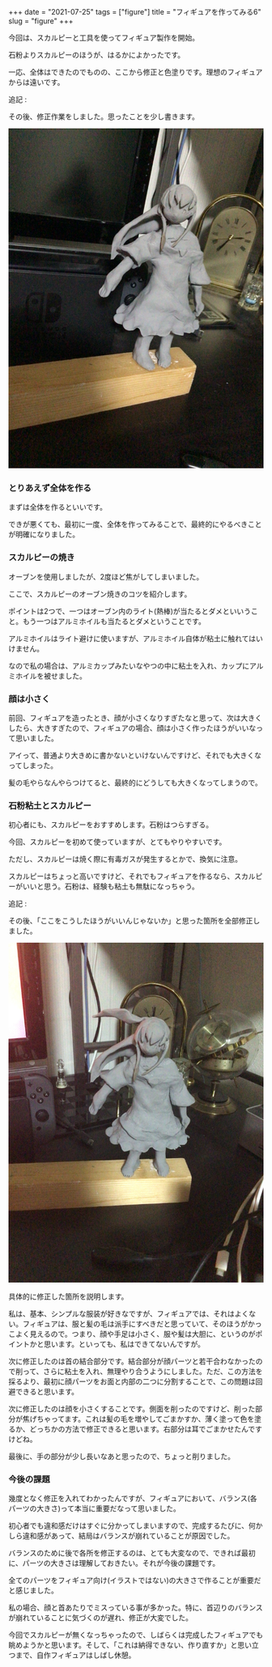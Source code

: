 +++
date = "2021-07-25"
tags = ["figure"]
title = "フィギュアを作ってみる6"
slug = "figure"
+++

今回は、スカルピーと工具を使ってフィギュア製作を開始。

石粉よりスカルピーのほうが、はるかによかったです。

一応、全体はできたのでものの、ここから修正と色塗りです。理想のフィギュアからは遠いです。

追記 :

その後、修正作業をしました。思ったことを少し書きます。


<a href="https://raw.githubusercontent.com/syui/img/master/other/figure_make_10.jpg"><img src="https://raw.githubusercontent.com/syui/img/master/other/figure_make_10.jpg" alt="ai-figure"/></a>


### とりあえず全体を作る

まずは全体を作るといいです。

できが悪くても、最初に一度、全体を作ってみることで、最終的にやるべきことが明確になりました。


### スカルピーの焼き

オーブンを使用しましたが、2度ほど焦がしてしまいました。

ここで、スカルピーのオーブン焼きのコツを紹介します。

ポイントは2つで、一つはオーブン内のライト(熱棒)が当たるとダメといいうこと。もう一つはアルミホイルも当たるとダメということです。

アルミホイルはライト避けに使いますが、アルミホイル自体が粘土に触れてはいけません。

なので私の場合は、アルミカップみたいなやつの中に粘土を入れ、カップにアルミホイルを被せました。

### 顔は小さく

前回、フィギュアを造ったとき、顔が小さくなりすぎたなと思って、次は大きくしたら、大きすぎたので、フィギュアの場合、顔は小さく作ったほうがいいなって思いました。

アイって、普通より大きめに書かないといけないんですけど、それでも大きくなってしまった。

髪の毛やらなんやらつけてると、最終的にどうしても大きくなってしまうので。

### 石粉粘土とスカルピー

初心者にも、スカルピーをおすすめします。石粉はつらすぎる。

今回、スカルピーを初めて使っていますが、とてもやりやすいです。

ただし、スカルピーは焼く際に有毒ガスが発生するとかで、換気に注意。

スカルピーはちょっと高いですけど、それでもフィギュアを作るなら、スカルピーがいいと思う。石粉は、経験も粘土も無駄になっちゃう。

追記 : 

その後、「ここをこうしたほうがいいんじゃないか」と思った箇所を全部修正しました。

<a href="https://raw.githubusercontent.com/syui/img/master/other/figure_make_13.jpg"><img src="https://raw.githubusercontent.com/syui/img/master/other/figure_make_13.jpg" alt="ai-figure"/></a>

具体的に修正した箇所を説明します。

私は、基本、シンプルな服装が好きなですが、フィギュアでは、それはよくない。フィギュアは、服と髪の毛は派手にすべきだと思っていて、そのほうがかっこよく見えるので。つまり、顔や手足は小さく、服や髪は大胆に、というのがポイントかと思います。といっても、私はできてないんですが。

次に修正したのは首の結合部分です。結合部分が顔パーツと若干合わなかったので削って、さらに粘土を入れ、無理やり合うようにしました。ただ、この方法を採るより、最初に顔パーツをお面と内部の二つに分割することで、この問題は回避できると思います。

次に修正したのは顔を小さくすることです。側面を削ったのですけど、削った部分が焦げちゃってます。これは髪の毛を増やしてごまかすか、薄く塗って色を塗るか、どっちかの方法で修正できると思います。右部分は耳でごまかせたんですけどね。

最後に、手の部分が少し長いなあと思ったので、ちょっと削りました。

### 今後の課題

幾度となく修正を入れてわかったんですが、フィギュアにおいて、バランス(各パーツの大きさ)って本当に重要だなって思いました。

初心者でも違和感だけはすぐに分かってしまいますので、完成するたびに、何かしら違和感があって、結局はバランスが崩れていることが原因でした。

バランスのために後で各所を修正するのは、とても大変なので、できれば最初に、パーツの大きさは理解しておきたい。それが今後の課題です。

全てのパーツをフィギュア向け(イラストではない)の大きさで作ることが重要だと感じました。

私の場合、顔と首あたりでミスっている事が多かった。特に、首辺りのバランスが崩れていることに気づくのが遅れ、修正が大変でした。

今回でスカルピーが無くなっちゃったので、しばらくは完成したフィギュアでも眺めようかと思います。そして、「これは納得できない、作り直すか」と思い立つまで、自作フィギュアはしばし休憩。

